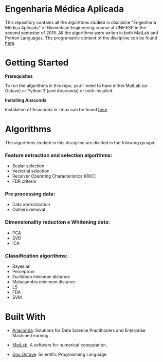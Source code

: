 # Engenharia Médica Aplicada

This repository contains all the algorithms studied in discipline "Engenharia Médica Aplicada" of Biomedical Engineering course at UNIFESP in the second semester of 2018. All the algorithms were writen in both MatLab and Python Languages. The programatric content of the discipline can be found [here](https://unifesp.br/campus/sjc/images/SJC/03-GRADUCAO/UC/Engenharia_Medica_Aplicada.pdf).

# Getting Started

**Prerequisites**

To run the algorithms in this repo, you'll need to have either MatLab (or Octave) or Python 3 (and Anaconda) or both installed.

**Installing Anaconda**

Instalation of Anaconda in Linux can be found [here](https://www.digitalocean.com/community/tutorials/how-to-install-anaconda-on-ubuntu-18-04-quickstart-pt).

# Algorithms

The algorithms studied in this discipline are divided in the folowing groups:

### Feature extraction and selection algorithms:

- Scalar selection 
- Vectorial selection
- Receiver Operating Characteristics (ROC)
- FDR criteria

### Pre processing data:

- Data normalization
- Outliers removal

### Dimensionality reduction e Whitening data:

- PCA
- SVD
- ICA

### Classification algorithms:

- Bayesian
- Perceptron
- Euclidean minimum distance
- Mahalanobis minimum distance
- LS
- FDA
- SVM

# Built With
- [Anaconda](www.anaconda.com): Solutions for Data Science Practitioners and Enterprise Machine Learning.

- [MatLab](https://www.mathworks.com): A software for numerical computation.

- [Gnu Octave](https://www.gnu.org/software/octave/): Scientific Programming Language.

